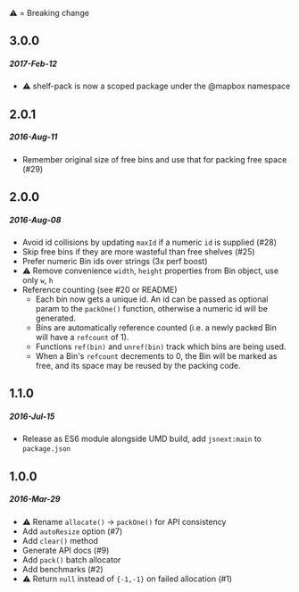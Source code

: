 :warning: = Breaking change

## 3.0.0
##### 2017-Feb-12
* :warning: shelf-pack is now a scoped package under the @mapbox namespace

## 2.0.1
##### 2016-Aug-11
* Remember original size of free bins and use that for packing free space (#29)

## 2.0.0
##### 2016-Aug-08
* Avoid id collisions by updating `maxId` if a numeric `id` is supplied (#28)
* Skip free bins if they are more wasteful than free shelves (#25)
* Prefer numeric Bin ids over strings (3x perf boost)
* :warning: Remove convenience `width`, `height` properties from Bin object, use only `w`, `h`
* Reference counting (see #20 or README)
  * Each bin now gets a unique id.  An id can be passed as optional param to the
    `packOne()` function, otherwise a numeric id will be generated.
  * Bins are automatically reference counted (i.e. a newly packed Bin will have a `refcount` of 1).
  * Functions `ref(bin)` and `unref(bin)` track which bins are being used.
  * When a Bin's `refcount` decrements to 0, the Bin will be marked as free,
    and its space may be reused by the packing code.

## 1.1.0
##### 2016-Jul-15
* Release as ES6 module alongside UMD build, add `jsnext:main` to `package.json`

## 1.0.0
##### 2016-Mar-29
* :warning: Rename `allocate()` -> `packOne()` for API consistency
* Add `autoResize` option (#7)
* Add `clear()` method
* Generate API docs (#9)
* Add `pack()` batch allocator
* Add benchmarks (#2)
* :warning: Return `null` instead of `{-1,-1}` on failed allocation (#1)

